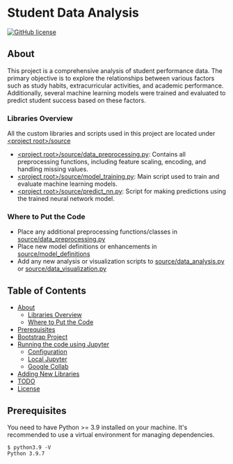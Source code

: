 # Student Data Analysis

[![GitHub license](https://img.shields.io/badge/license-MIT-blue.svg)](https://github.com/TechieArtist/Student-data-analysis/blob/main/LICENSE)

## About  <a name="about"></a>
This project is a comprehensive analysis of student performance data. The primary objective is to explore the relationships between various factors such as study habits, extracurricular activities, and academic performance. Additionally, several machine learning models were trained and evaluated to predict student success based on these factors.

### Libraries Overview <a name="lib_overview"></a>

All the custom libraries and scripts used in this project are located under [\<project root\>/source](https://github.com/TechieArtist/Student-data-analysis/tree/main/source)
- [\<project root\>/source/data_preprocessing.py](https://github.com/TechieArtist/Student-data-analysis/blob/main/source/data_preprocessing.py): Contains all preprocessing functions, including feature scaling, encoding, and handling missing values.
- [\<project root\>/source/model_training.py](https://github.com/TechieArtist/Student-data-analysis/blob/main/source/model_training.py): Main script used to train and evaluate machine learning models.
- [\<project root\>/source/predict_nn.py](https://github.com/TechieArtist/Student-data-analysis/blob/main/source/predict_nn.py): Script for making predictions using the trained neural network model.

### Where to Put the Code  <a name="#putcode"></a>
- Place any additional preprocessing functions/classes in [source/data_preprocessing.py](https://github.com/TechieArtist/Student-data-analysis/blob/main/source/data_preprocessing.py)
- Place new model definitions or enhancements in [source/model_definitions](https://github.com/TechieArtist/Student-data-analysis/tree/main/source/model_definitions)
- Add any new analysis or visualization scripts to [source/data_analysis.py](https://github.com/TechieArtist/Student-data-analysis/blob/main/source/data_analysis.py) or [source/data_visualization.py](https://github.com/TechieArtist/Student-data-analysis/blob/main/source/data_visualization.py)

## Table of Contents

+ [About](#about)
  + [Libraries Overview](#lib_overview)
  + [Where to Put the Code](#putcode)
+ [Prerequisites](#prerequisites)
+ [Bootstrap Project](#bootstrap)
+ [Running the code using Jupyter](#jupyter)
  + [Configuration](#configuration)
  + [Local Jupyter](#local_jupyter)
  + [Google Collab](#google_collab)
+ [Adding New Libraries](#adding_libs) 
+ [TODO](#todo)
+ [License](#license)

## Prerequisites <a name="prerequisites"></a>

You need to have Python >= 3.9 installed on your machine. It's recommended to use a virtual environment for managing dependencies.

```Shell
$ python3.9 -V
Python 3.9.7
